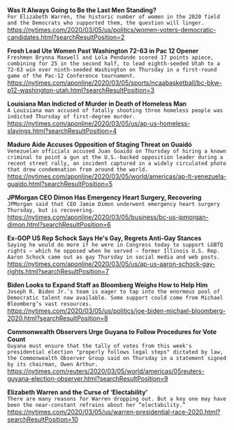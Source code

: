 **Was It Always Going to Be the Last Men Standing?**\
`For Elizabeth Warren, the historic number of women in the 2020 field and the Democrats who supported them, the question will linger.`\
https://nytimes.com/2020/03/05/us/politics/women-voters-democratic-candidates.html?searchResultPosition=2

**Frosh Lead Ute Women Past Washington 72-63 in Pac 12 Opener**\
`Freshmen Brynna Maxwell and Lola Pendande scored 17 points apiece, combining for 25 in the second half, to lead eighth-seeded Utah to a 72-63 win over ninth-seeded Washington on Thursday in a first-round game of the Pac-12 Conference tournament.`\
https://nytimes.com/aponline/2020/03/05/sports/ncaabasketball/bc-bkw-p12-washington-utah.html?searchResultPosition=3

**Louisiana Man Indicted of Murder in Death of Homeless Man**\
`A Louisiana man accused of fatally shooting three homeless people was indicted Thursday of first-degree murder.`\
https://nytimes.com/aponline/2020/03/05/us/ap-us-homeless-slayings.html?searchResultPosition=4

**Maduro Aide Accuses Opposition of Staging Threat on Guaidó**\
`Venezuelan officials accused Juan Guaidó on Thursday of hiring a known criminal to point a gun at the U.S.-backed opposition leader during a recent street rally, an incident captured in a widely circulated photo that drew condemnation from around the world. `\
https://nytimes.com/aponline/2020/03/05/world/americas/ap-lt-venezuela-guaido.html?searchResultPosition=5

**JPMorgan CEO Dimon Has Emergency Heart Surgery, Recovering**\
`JPMorgan said that CEO Jamie Dimon underwent emergency heart surgery Thursday, but is recovering.`\
https://nytimes.com/aponline/2020/03/05/business/bc-us-jpmorgan-dimon.html?searchResultPosition=6

**Ex-GOP US Rep Schock Says He's Gay, Regrets Anti-Gay Stances**\
`Saying he would do more if he were in Congress today to support LGBTQ rights — which he opposed when he served — former Illinois U.S. Rep. Aaron Schock came out as gay Thursday in social media and web posts. `\
https://nytimes.com/aponline/2020/03/05/us/ap-us-aaron-schock-gay-rights.html?searchResultPosition=7

**Biden Looks to Expand Staff as Bloomberg Weighs How to Help Him**\
`Joseph R. Biden Jr.’s team is eager to tap into the enormous pool of Democratic talent now available. Some support could come from Michael Bloomberg’s vast resources.`\
https://nytimes.com/2020/03/05/us/politics/joe-biden-michael-bloomberg-2020.html?searchResultPosition=8

**Commonwealth Observers Urge Guyana to Follow Procedures for Vote Count**\
`Guyana must ensure that the tally of votes from this week's presidential election "properly follows legal steps" dictated by law, the Commonwealth Observer Group said on Thursday in a statement signed by its chairman, Owen Arthur.`\
https://nytimes.com/reuters/2020/03/05/world/americas/05reuters-guyana-election-observer.html?searchResultPosition=9

**Elizabeth Warren and the Curse of ‘Electability’**\
`There are many reasons for Warren dropping out. But a key one may have been the near-constant refrains about her “electability.”`\
https://nytimes.com/2020/03/05/us/warren-presidential-race-2020.html?searchResultPosition=10

